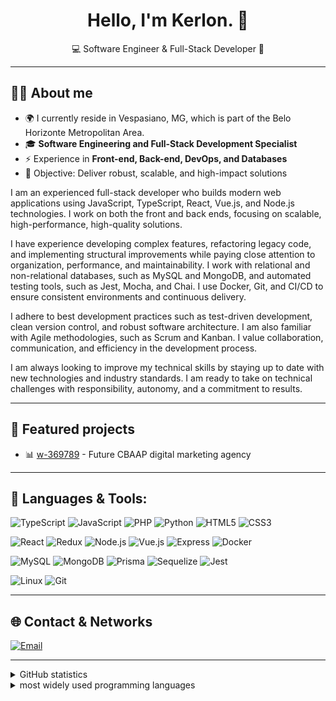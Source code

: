<h1 align="center">Hello, I'm Kerlon. 👋</h1>
<p align="center">💻 Software Engineer & Full-Stack Developer 🚀</p>

---

## 🧑‍💻 About me
- 🌍 I currently reside in Vespasiano, MG, which is part of the Belo Horizonte Metropolitan Area.
- 🎓 **Software Engineering and Full-Stack Development Specialist**
- ⚡ Experience in **Front-end, Back-end, DevOps, and Databases**
- 🎯 Objective: Deliver robust, scalable, and high-impact solutions

 I am an experienced full-stack developer who builds modern web applications using JavaScript, TypeScript, React, Vue.js, and Node.js technologies. I work on both the front and back ends, focusing on scalable, high-performance, high-quality solutions.

I have experience developing complex features, refactoring legacy code, and implementing structural improvements while paying close attention to organization, performance, and maintainability. I work with relational and non-relational databases, such as MySQL and MongoDB, and automated testing tools, such as Jest, Mocha, and Chai. I use Docker, Git, and CI/CD to ensure consistent environments and continuous delivery.

I adhere to best development practices such as test-driven development, clean version control, and robust software architecture. I am also familiar with Agile methodologies, such as Scrum and Kanban. I value collaboration, communication, and efficiency in the development process.

I am always looking to improve my technical skills by staying up to date with new technologies and industry standards. I am ready to take on technical challenges with responsibility, autonomy, and a commitment to results.

---

## 📌 Featured projects

- 📊 [w-369789](https://w-369789.vercel.app) - Future CBAAP digital marketing agency

---

## 🚀 Languages & Tools:

<div align="left">

![TypeScript](https://img.shields.io/badge/TypeScript-3178C6?style=for-the-badge&logo=typescript&logoColor=white)
![JavaScript](https://img.shields.io/badge/JavaScript-F7DF1E?style=for-the-badge&logo=javascript&logoColor=black)
![PHP](https://img.shields.io/badge/PHP-777BB4?style=for-the-badge&logo=php&logoColor=white)
![Python](https://img.shields.io/badge/Python-3776AB?style=for-the-badge&logo=python&logoColor=white)
![HTML5](https://img.shields.io/badge/HTML5-E34F26?style=for-the-badge&logo=html5&logoColor=white)
![CSS3](https://img.shields.io/badge/CSS3-1572B6?style=for-the-badge&logo=css3&logoColor=white)

![React](https://img.shields.io/badge/React-20232A?style=for-the-badge&logo=react&logoColor=61DAFB)
![Redux](https://img.shields.io/badge/Redux-764ABC?style=for-the-badge&logo=redux&logoColor=white)
![Node.js](https://img.shields.io/badge/Node.js-43853D?style=for-the-badge&logo=node.js&logoColor=white)
![Vue.js](https://img.shields.io/badge/Vue.js-4FC08D?style=for-the-badge&logo=vue.js&logoColor=white)
![Express](https://img.shields.io/badge/Express.js-404D59?style=for-the-badge)
![Docker](https://img.shields.io/badge/Docker-2496ED?style=for-the-badge&logo=docker&logoColor=white)


![MySQL](https://img.shields.io/badge/MySQL-005C84?style=for-the-badge&logo=mysql&logoColor=white)
![MongoDB](https://img.shields.io/badge/MongoDB-4EA94B?style=for-the-badge&logo=mongodb&logoColor=white)
![Prisma](https://img.shields.io/badge/Prisma-3982CE?style=for-the-badge&logo=prisma&logoColor=white)
![Sequelize](https://img.shields.io/badge/Sequelize-52B0E7?style=for-the-badge&logo=sequelize&logoColor=white)
![Jest](https://img.shields.io/badge/Jest-C21325?style=for-the-badge&logo=jest&logoColor=white)

![Linux](https://img.shields.io/badge/Linux-FCC624?style=for-the-badge&logo=linux&logoColor=black)
![Git](https://img.shields.io/badge/Git-F05032?style=for-the-badge&logo=git&logoColor=white)

</div>

---

## 🌐 Contact & Networks

<div align="left">

[![Email](https://img.shields.io/badge/Email-D14836?style=for-the-badge&logo=gmail&logoColor=white)](mailto:kerlon.amaral1@gmail.com)

</div>

---

<details>
  
  <summary>GitHub statistics</summary>
  
![Kerlon's GitHub stats](https://github-readme-stats.vercel.app/api?username=RobotEby&show_icons=true&theme=radical)

</details>

<details>

 <summary>most widely used programming languages</summary>

![Top Langs](https://github-readme-stats.vercel.app/api/top-langs/?username=RobotEby&layout=compact&theme=radical)

</details>
